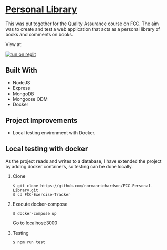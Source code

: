 # [Personal Library](https://www.freecodecamp.org/learn/quality-assurance/quality-assurance-projects/personal-library)

This was put together for the Quality Assurance course on [FCC](https://www.freecodecamp.org/learn/quality-assurance). The aim was to create and test a web application that acts as a personal library of books and comments on books.

View at:

[![run on replit](https://replit.com/badge/github/@Mormonorman/FCC-Personal-Library)](https://replit.com/@Mormonorman/FCC-Personal-Library?v=1)

## Built With
 * NodeJS
 * Express
 * MongoDB
 * Mongoose ODM
 * Docker

## Project Improvements

* Local testing environment with Docker.

## Local testing with docker

As the project reads and writes to a database, I have extended the project by adding docker containers, so testing can be done locally.

1. Clone
    ```
    $ git clone https://github.com/normanrichardson/FCC-Personal-Library.git
    $ cd FCC-Exercise-Tracker
    ```

2. Execute docker-compose
    ```
    $ docker-compose up
    ```
    Go to localhost:3000

3. Testing
    ```
    $ npm run test 
    ```
